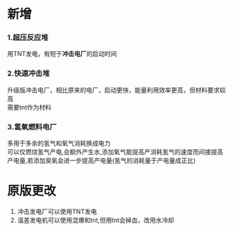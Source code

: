 # 新增
### 1.超压反应堆
用TNT发电，有短于**冲击电厂**的启动时间
### 2.快速冲击堆
   升级版冲击电厂，相比原来的电厂，启动更快，能量利用效率更高，但材料要求较高  
   需要tnt作为材料
### 3.氢氧燃料电厂
多用于多余的氢气和氧气消耗换成电力  
可以仅燃烧氢气产电,会额外产生水,添加氧气能提高产消耗氢气的速度而间接提高产电量,若添加臭氧会进一步提高产电量(氢气的消耗量于产电量成正比)
# 原版更改
1. 冲击发电厂可以使用TNT发电
2. 温差发电机可以使用混爆和tnt,但用tnt会掉血，改用水冷却